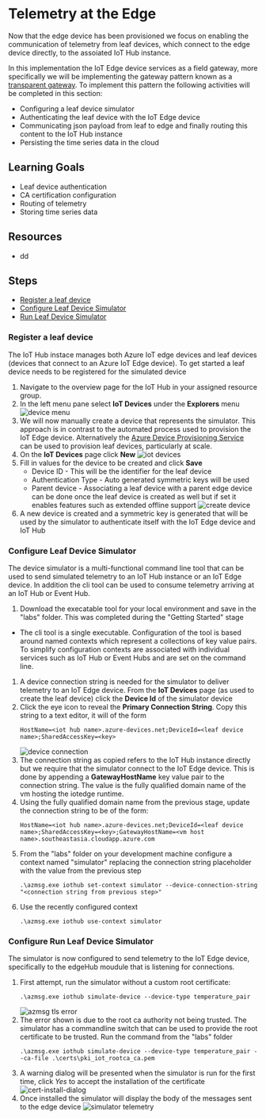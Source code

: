 # Telemetry at the Edge
Now that the edge device has been provisioned we focus on enabling the communication of telemetry from leaf devices, which connect to the edge device directly, to the assoiated IoT Hub instance. 

In this implementation the IoT Edge device services as a field gateway, more specifically we will be implementing the gateway pattern known as a [transparent gateway](https://docs.microsoft.com/en-us/azure/iot-edge/iot-edge-as-gateway?view=iotedge-2018-06). To implement this pattern the following activities will be completed in this section:
- Configuring a leaf device simulator
- Authenticating the leaf device with the IoT Edge device
- Communicating json payload from leaf to edge and finally routing this content to the IoT Hub instance
- Persisting the time series data in the cloud 


## Learning Goals
* Leaf device authentication  
* CA certification configuration
* Routing of telemetry
* Storing time series data


## Resources
* dd

## Steps
* [Register a leaf device](#register-a-leaf-device)
* [Configure Leaf Device Simulator](#configure-leaf-device-simulator)
* [Run Leaf Device Simulator](#run-leaf-device-simulator)

### Register a leaf device 
The IoT Hub instace manages both Azure IoT edge devices and leaf devices (devices that connect to an Azure IoT Edge device). To get started a leaf device needs to be registered for the simulated device
1. Navigate to the overview page for the IoT Hub in your assigned resource group. 
1. In the left menu pane select **IoT Devices** under the **Explorers** menu 
![device menu](assets/menu-iothub-device.png)
1. We will now manually create a device that represents the simulator. This approach is in contrast to the automated process used to provision the IoT Edge device. Alternatively the [Azure Device Provisioning Service](https://docs.microsoft.com/en-us/azure/iot-dps/about-iot-dps#when-to-use-device-provisioning-service) can be used to provision leaf devices, particularly at scale. 
1. On the **IoT Devices** page click **New**
![iot devices](assets/iot-devices.png)
2. Fill in values for the device to be created and click **Save**
    - Device ID - This will be the identifier for the leaf device
    - Authentication Type - Auto generated symmetric keys will be used
    - Parent device - Associating a leaf device with a parent edge device can be done once the leaf device is created as well but if set it enables features such as extended offline support
![create device](assets/create-new-device.png)
1. A new device is created and a symmetric key is generated that will be used by the simulator to authenticate itself with the IoT Edge device and IoT Hub


### Configure Leaf Device Simulator
The device simulator is a multi-functional command line tool that can be used to send simulated telemetry to an IoT Hub instance or an IoT Edge device. In addition the cli tool can be used to consume telemetry arriving at an IoT Hub or Event Hub. 
1. Download the execatable tool for your local environment and save in the "labs" folder. This was completed during the "Getting Started" stage
- The cli tool is a single executable. Configuration of the tool is based around named contexts which represent a collections of key value pairs. To simplify configuration contexts are associated with individual services such as IoT Hub or Event Hubs and are set on the command line. 
1. A device connection string is needed for the simulator to deliver telemetry to an IoT Edge device. From the **IoT Devices** page (as used to create the leaf device) click the **Device Id** of the simulator device
1. Click the eye icon to reveal the **Primary Connection String**. Copy this string to a text editor, it will of the form 
   ```
   HostName=<iot hub name>.azure-devices.net;DeviceId=<leaf device name>;SharedAccessKey=<key>
   ```
   ![device connection](assets/device-conn-string.png)
1. The connection string as copied refers to the IoT Hub instance directly but we require that the simulator connect to the IoT Edge device. This is done by appending a **GatewayHostName** key value pair to the connection string. The value is the fully qualified domain name of the vm hosting the iotedge runtime. 
1. Using the fully qualified domain name from the previous stage, update the connection string to be of the form:  
   ```
   HostName=<iot hub name>.azure-devices.net;DeviceId=<leaf device name>;SharedAccessKey=<key>;GatewayHostName=<vm host name>.southeastasia.cloudapp.azure.com
   ```
1. From the "labs" folder on your development machine configure a context named "simulator" replacing the connection string placeholder with the value from the previous step
   ```
   .\azmsg.exe iothub set-context simulator --device-connection-string "<connection string from previous step>"
   ```
1. Use the recently configured context
   ```
   .\azmsg.exe iothub use-context simulator
   ```

### Configure Run Leaf Device Simulator
The simulator is now configured to send telemetry to the IoT Edge device, specifically to the edgeHub moudule that is listening for connections. 
1. First attempt, run the simulator without a custom root certificate:
   ```
   .\azmsg.exe iothub simulate-device --device-type temperature_pair
   ```
   ![azmsg tls error](assets/azmsg-tls-error.png)
1. The error shown is due to the root ca authority not being trusted. The simulator has a commandline switch that can be used to provide the root certificate to be trusted. Run the command from the "labs" folder
   ```
   .\azmsg.exe iothub simulate-device --device-type temperature_pair --ca-file .\certs\pki_iot_rootca_ca.pem
   ```
1. A warning dialog will be presented when the simulator is run for the first time, click *Yes* to accept the installation of the certificate
   ![cert-install-dialog](assets/ca-cert-warn.png)
1. Once installed the simulator will display the body of the messages sent to the edge device
   ![simulator telemetry](assets/azmsg-telemetry.png)
